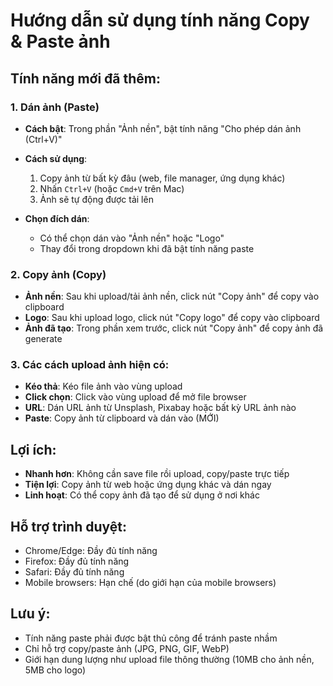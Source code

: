 # Hướng dẫn sử dụng tính năng Copy & Paste ảnh

## Tính năng mới đã thêm:

### 1. **Dán ảnh (Paste)**
- **Cách bật**: Trong phần "Ảnh nền", bật tính năng "Cho phép dán ảnh (Ctrl+V)"
- **Cách sử dụng**: 
  1. Copy ảnh từ bất kỳ đâu (web, file manager, ứng dụng khác)
  2. Nhấn `Ctrl+V` (hoặc `Cmd+V` trên Mac)
  3. Ảnh sẽ tự động được tải lên

- **Chọn đích dán**: 
  - Có thể chọn dán vào "Ảnh nền" hoặc "Logo"
  - Thay đổi trong dropdown khi đã bật tính năng paste

### 2. **Copy ảnh (Copy)**
- **Ảnh nền**: Sau khi upload/tải ảnh nền, click nút "Copy ảnh" để copy vào clipboard
- **Logo**: Sau khi upload logo, click nút "Copy logo" để copy vào clipboard  
- **Ảnh đã tạo**: Trong phần xem trước, click nút "Copy ảnh" để copy ảnh đã generate

### 3. **Các cách upload ảnh hiện có**:
- **Kéo thả**: Kéo file ảnh vào vùng upload
- **Click chọn**: Click vào vùng upload để mở file browser
- **URL**: Dán URL ảnh từ Unsplash, Pixabay hoặc bất kỳ URL ảnh nào
- **Paste**: Copy ảnh từ clipboard và dán vào (MỚI)

## Lợi ích:
- **Nhanh hơn**: Không cần save file rồi upload, copy/paste trực tiếp
- **Tiện lợi**: Copy ảnh từ web hoặc ứng dụng khác và dán ngay
- **Linh hoạt**: Có thể copy ảnh đã tạo để sử dụng ở nơi khác

## Hỗ trợ trình duyệt:
- Chrome/Edge: Đầy đủ tính năng
- Firefox: Đầy đủ tính năng  
- Safari: Đầy đủ tính năng
- Mobile browsers: Hạn chế (do giới hạn của mobile browsers)

## Lưu ý:
- Tính năng paste phải được bật thủ công để tránh paste nhầm
- Chỉ hỗ trợ copy/paste ảnh (JPG, PNG, GIF, WebP)
- Giới hạn dung lượng như upload file thông thường (10MB cho ảnh nền, 5MB cho logo)
